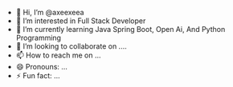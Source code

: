 - 👋 Hi, I’m @axeexeea
- 👀 I’m interested in Full Stack Developer
- 🌱 I’m currently learning Java Spring Boot, Open Ai, And Python Programming
- 💞️ I’m looking to collaborate on ....
- 📫 How to reach me on ...
- 😄 Pronouns: ...
- ⚡ Fun fact: ...

<!---
axeexeea/axeexeea is a ✨ special ✨ repository because its `README.md` (this file) appears on your GitHub profile.
You can click the Preview link to take a look at your changes.
--->
